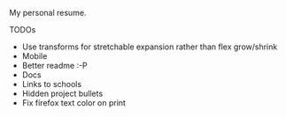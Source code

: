 My personal resume.

TODOs

- Use transforms for stretchable expansion rather than flex grow/shrink
- Mobile
- Better readme :-P
- Docs
- Links to schools
- Hidden project bullets
- Fix firefox text color on print
